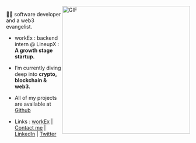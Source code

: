 <img align="right" alt="GIF" src="https://github.com/nielchaudhary/nielchaudhary/blob/main/topnft.gif?raw=true" width="350" height="350" />

🥷🏻 software developer and a web3 evangelist.

- workEx : backend intern @ LineupX : **A growth stage startup.**

- I’m currently diving deep into **crypto, blockchain & web3.**

- All of my projects are available at [Github](https://www.github.com/nielchaudhary)


- Links : [workEx](https://drive.google.com/file/d/1g7k8vIdPfwHoU7xRnQnhHRJhb-MDnds3/view) | [Contact me](mailto:neilchaudhary12@gmail.com) | [LinkedIn](https://www.linkedin.com/in/neel-chaudhary-b047ab196/) | [Twitter](https://twitter.com/nielchaudhary09)

